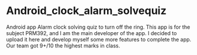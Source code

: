 # Android_clock_alarm_solvequiz
Android app  Alarm clock solving quiz to turn off the ring. This app is for the subject PRM392, and I am the main developer of the app. I decided to upload it here and develop myself some more features to complete the app. Our team got 9+/10 the highest marks in class.

